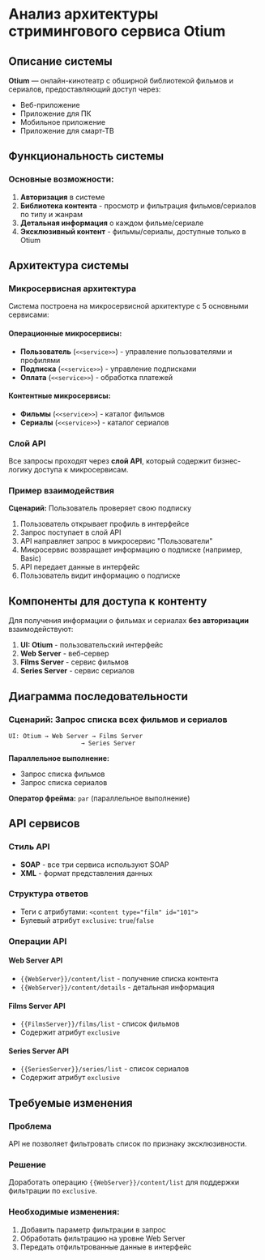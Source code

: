 # Анализ архитектуры стримингового сервиса Otium

## Описание системы

**Otium** — онлайн-кинотеатр с обширной библиотекой фильмов и сериалов, предоставляющий доступ через:
- Веб-приложение
- Приложение для ПК
- Мобильное приложение
- Приложение для смарт-ТВ

## Функциональность системы

### Основные возможности:
1. **Авторизация** в системе
2. **Библиотека контента** - просмотр и фильтрация фильмов/сериалов по типу и жанрам
3. **Детальная информация** о каждом фильме/сериале
4. **Эксклюзивный контент** - фильмы/сериалы, доступные только в Otium

## Архитектура системы

### Микросервисная архитектура

Система построена на микросервисной архитектуре с 5 основными сервисами:

#### Операционные микросервисы:
- **Пользователь** (`<<service>>`) - управление пользователями и профилями
- **Подписка** (`<<service>>`) - управление подписками
- **Оплата** (`<<service>>`) - обработка платежей

#### Контентные микросервисы:
- **Фильмы** (`<<service>>`) - каталог фильмов
- **Сериалы** (`<<service>>`) - каталог сериалов

### Слой API

Все запросы проходят через **слой API**, который содержит бизнес-логику доступа к микросервисам.

### Пример взаимодействия

**Сценарий:** Пользователь проверяет свою подписку

1. Пользователь открывает профиль в интерфейсе
2. Запрос поступает в слой API
3. API направляет запрос в микросервис "Пользователи"
4. Микросервис возвращает информацию о подписке (например, Basic)
5. API передает данные в интерфейс
6. Пользователь видит информацию о подписке

## Компоненты для доступа к контенту

Для получения информации о фильмах и сериалах **без авторизации** взаимодействуют:

1. **UI: Otium** - пользовательский интерфейс
2. **Web Server** - веб-сервер
3. **Films Server** - сервис фильмов
4. **Series Server** - сервис сериалов

## Диаграмма последовательности

### Сценарий: Запрос списка всех фильмов и сериалов

```
UI: Otium → Web Server → Films Server
                    → Series Server
```

**Параллельное выполнение:**
- Запрос списка фильмов
- Запрос списка сериалов

**Оператор фрейма:** `par` (параллельное выполнение)

## API сервисов

### Стиль API
- **SOAP** - все три сервиса используют SOAP
- **XML** - формат представления данных

### Структура ответов
- Теги с атрибутами: `<content type="film" id="101">`
- Булевый атрибут `exclusive`: `true`/`false`

### Операции API

#### Web Server API
- `{{WebServer}}/content/list` - получение списка контента
- `{{WebServer}}/content/details` - детальная информация

#### Films Server API  
- `{{FilmsServer}}/films/list` - список фильмов
- Содержит атрибут `exclusive`

#### Series Server API
- `{{SeriesServer}}/series/list` - список сериалов  
- Содержит атрибут `exclusive`

## Требуемые изменения

### Проблема
API не позволяет фильтровать список по признаку эксклюзивности.

### Решение
Доработать операцию `{{WebServer}}/content/list` для поддержки фильтрации по `exclusive`.

### Необходимые изменения:
1. Добавить параметр фильтрации в запрос
2. Обработать фильтрацию на уровне Web Server
3. Передать отфильтрованные данные в интерфейс
